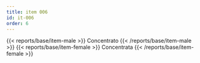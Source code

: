 ```yaml
---
title: item 006
id: it-006
order: 6
---
```

{{< reports/base/item-male >}}
  Concentrato
{{< /reports/base/item-male >}}
{{< reports/base/item-female >}}
  Concentrata
{{< /reports/base/item-female >}}